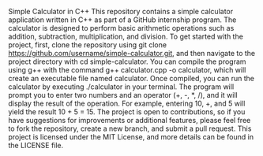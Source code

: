 Simple Calculator in C++
This repository contains a simple calculator application written in C++ as part of a GitHub internship program. The calculator is designed to perform basic arithmetic operations such as addition, subtraction, multiplication, and division. To get started with the project, first, clone the repository using git clone https://github.com/username/simple-calculator.git, and then navigate to the project directory with cd simple-calculator. You can compile the program using g++ with the command g++ calculator.cpp -o calculator, which will create an executable file named calculator. Once compiled, you can run the calculator by executing ./calculator in your terminal. The program will prompt you to enter two numbers and an operator (+, -, *, /), and it will display the result of the operation. For example, entering 10, +, and 5 will yield the result 10 + 5 = 15. The project is open to contributions, so if you have suggestions for improvements or additional features, please feel free to fork the repository, create a new branch, and submit a pull request. This project is licensed under the MIT License, and more details can be found in the LICENSE file.